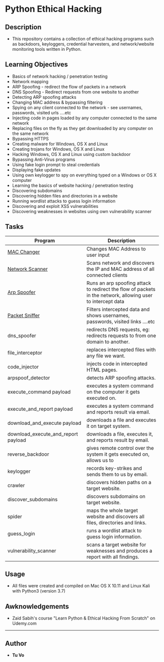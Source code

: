 # Python Ethical Hacking

## Description

* This repository contains a collection of ethical hacking programs such as backdoors, keyloggers, credential harvesters, and network/website monitoring tools written in Python.

## Learning Objectives

* Basics of network hacking / penetration testing
* Network mapping
* ARP Spoofing - redirect the flow of packets in a network
* DNS Spoofing - Redirect requests from one website to another
* Detecting ARP spoofing attacks
* Changing MAC address & bypassing filtering
* Spying on any client connected to the network - see usernames, passwords, visited urls ....etc
* Injecting code in pages loaded by any computer connected to the same network
* Replacing files on the fly as they get downloaded by any computer on the same network
* Bypassing HTTPS
* Creating malware for Windows, OS X and Linux
* Creating trojans for Windows, OS X and Linux
* Hacking Windows, OS X and Linux using custom backdoor
* Bypassing Anti-Virus programs
* Using fake login prompt to steal credentials
* Displaying fake updates
* Using own keylogger to spy on everything typed on a Windows or OS X computer
* Learning the basics of website hacking / penetration testing
* Discovering subdomains
* Discovering hidden files and directories in a website
* Running wordlist attacks to guess login information
* Discovering and exploit XSS vulnerabilities
* Discovering weaknesses in websites using own vulnerability scanner

## Tasks

| Program           | Description                                                                                               |
|-------------------|-----------------------------------------------------------------------------------------------------------|
| [MAC Changer](./mac_changer.py) | Changes MAC Address to user input |
| [Network Scanner](./network_scanner.py) | Scans network and discovers the IP and MAC address of all connected clients |
| [Arp Spoofer](./arp_spoofer.py) | Runs an arp spoofing attack to redirect the flow of packets in the network, allowing user to intercept data |
| [Packet Sniffer](./packet_sniffer.py) | Filters intercepted data and shows usernames, passwords, visited links ....etc |
| dns_spoofer       | redirects DNS requests, eg: redirects requests to from one domain to another.                             |
| file_interceptor  | replaces intercepted files with any file we want.                                                         |
| code_injector     | injects code in intercepted HTML pages.                                                                   |
| arpspoof_detector | detects ARP spoofing attacks.                                                                             |
| execute_command payload | executes a system command on the computer it gets executed on. |
| execute_and_report payload | executes a system command and reports result via email. |
| download_and_execute payload | downloads a file and executes it on target system. |
| download_execute_and_report payload | downloads a file, executes it, and reports result by email. |
| reverse_backdoor | gives remote control over the system it gets executed on, allows us to |
| keylogger | records key-strikes and sends them to us by email. |
| crawler | discovers hidden paths on a target website. |
| discover_subdomains | discovers subdomains on target website. |
| spider | maps the whole target website and discovers all files, directories and links. |
| guess_login | runs a wordlist attack to guess login information. |
| vulnerability_scanner | scans a target website for weaknesses and produces a report with all findings. |

## Usage

* All files were created and compiled on Mac OS X 10.11 and Linux Kali with Python3 (version 3.7)

## Awknowledgements

* Zaid Sabih's course "Learn Python & Ethical Hacking From Scratch" on Udemy.com

---

## Author

* __Tu Vo__
